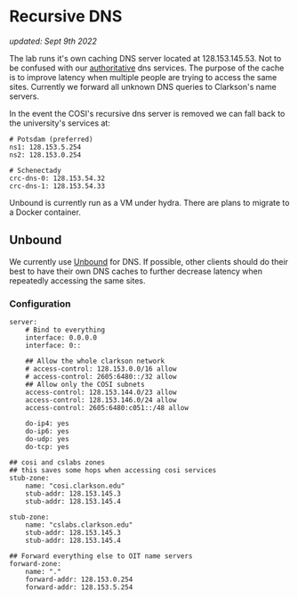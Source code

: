 # Recursive DNS

_updated: Sept 9th 2022_

The lab runs it's own caching DNS server located at 128.153.145.53. Not to be confused with our [authoritative](./4_1_recursive_dns.md) dns services. The purpose of the cache is to improve latency when multiple people are trying to access the same sites. Currently we forward all unknown DNS queries to Clarkson's name servers.

In the event the COSI's recursive dns server is removed we can fall back to the university's services at:

```
# Potsdam (preferred)
ns1: 128.153.5.254
ns2: 128.153.0.254

# Schenectady
crc-dns-0: 128.153.54.32
crc-dns-1: 128.153.54.33
```

Unbound is currently run as a VM under hydra. There are plans to migrate to a Docker container.

## Unbound

We currently use [Unbound](https://en.wikipedia.org/wiki/Unbound_(DNS_server)) for DNS. If possible, other clients should do their best to have their own DNS caches to further decrease latency when repeatedly accessing the same sites. 

### Configuration
```
server:
    # Bind to everything
    interface: 0.0.0.0
    interface: 0::

    ## Allow the whole clarkson network
    # access-control: 128.153.0.0/16 allow
    # access-control: 2605:6480::/32 allow
    ## Allow only the COSI subnets
    access-control: 128.153.144.0/23 allow
    access-control: 128.153.146.0/24 allow
    access-control: 2605:6480:c051::/48 allow

    do-ip4: yes
    do-ip6: yes
    do-udp: yes
    do-tcp: yes

## cosi and cslabs zones
## this saves some hops when accessing cosi services
stub-zone:
    name: "cosi.clarkson.edu"
    stub-addr: 128.153.145.3
    stub-addr: 128.153.145.4

stub-zone:
    name: "cslabs.clarkson.edu"
    stub-addr: 128.153.145.3
    stub-addr: 128.153.145.4

## Forward everything else to OIT name servers
forward-zone:
    name: "."
    forward-addr: 128.153.0.254
    forward-addr: 128.153.5.254
```
